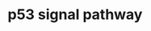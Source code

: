 ---
annotations:
- type: Pathway Ontology
  value: p53-independent G1/S DNA damage checkpoint pathway
authors:
- Emmaverver
- Khanspers
- Thomas
- Jinggao
- MaintBot
- Ddigles
- Mkutmon
description: 'We''ve used the following pathway as a reference: http://www.genome.jp/dbget-bin/show_pathway?rno04115+58918'
last-edited: 2019-09-17
organisms:
- Rattus norvegicus
redirect_from:
- /index.php/Pathway:WP656
- /instance/WP656
schema-jsonld:
- '@context': https://schema.org/
  '@id': https://wikipathways.github.io/pathways/WP656.html
  '@type': Dataset
  creator:
    '@type': Organization
    name: WikiPathways
  description: 'We''ve used the following pathway as a reference: http://www.genome.jp/dbget-bin/show_pathway?rno04115+58918'
  keywords:
  - Casp8
  - Bid
  - Puma
  - Cyclin E
  - Ei24
  - Phenobarbital
  - Apaf 1
  - Zmat3
  - p21
  - Dexamethazone
  - Cyclin B3
  - Cdk4
  - Perp
  - Bax
  - Cdk2
  - Casp3
  - Casp9
  - Igfbp3
  - Cyclin D
  - Scotin
  - Mdm2
  - Igf1
  - Gadd45
  - Cell cycle arrest
  - Cdc2
  - Noxa
  - Tp53
  - Fas
  - Cytochrome C1
  - Parp1
  - Siah
  - Gtse1
  - Sfn
  - Apoptosis
  - Reprimo
  license: CC0
  name: p53 signal pathway
seo: CreativeWork
title: p53 signal pathway
wpid: WP656
---